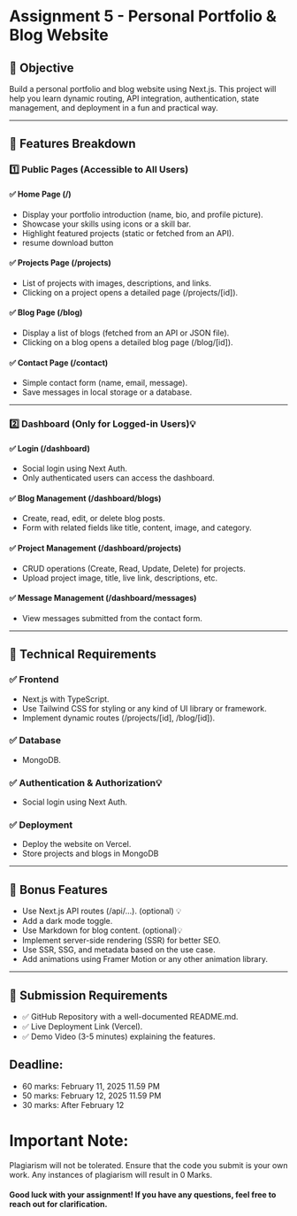 # Assignment 5 - Personal Portfolio & Blog Website 

## 🎯 Objective
Build a personal portfolio and blog website using Next.js. This project will help you learn dynamic routing, API integration, authentication, state management, and deployment in a fun and practical way.

---

## 🔹 Features Breakdown

### 1️⃣ Public Pages (Accessible to All Users)

#### ✅ Home Page (/)
- Display your portfolio introduction (name, bio, and profile picture).
- Showcase your skills using icons or a skill bar.
- Highlight featured projects (static or fetched from an API).
- resume download button

#### ✅ Projects Page (/projects)
- List of projects with images, descriptions, and links.
- Clicking on a project opens a detailed page (/projects/[id]).

#### ✅ Blog Page (/blog)
- Display a list of blogs (fetched from an API or JSON file).
- Clicking on a blog opens a detailed blog page (/blog/[id]).

#### ✅ Contact Page (/contact)
- Simple contact form (name, email, message).
- Save messages in local storage or a database.

---

### 2️⃣ Dashboard (Only for Logged-in Users)💡

#### ✅ Login (/dashboard)
- Social login using Next Auth.
- Only authenticated users can access the dashboard. 

#### ✅ Blog Management (/dashboard/blogs)
- Create, read, edit, or delete blog posts.
- Form with related fields like title, content, image, and category.

#### ✅ Project Management (/dashboard/projects)
- CRUD operations (Create, Read, Update, Delete) for projects.
- Upload project image, title, live link, descriptions, etc.

#### ✅ Message Management (/dashboard/messages)
- View messages submitted from the contact form.

---

## 🔹 Technical Requirements

### ✅ Frontend
- Next.js with TypeScript.
- Use Tailwind CSS for styling or any kind of UI library or framework.
- Implement dynamic routes (/projects/[id], /blog/[id]).

### ✅ Database
- MongoDB.

### ✅ Authentication & Authorization💡
- Social login using Next Auth.

### ✅ Deployment
- Deploy the website on Vercel.
- Store projects and blogs in MongoDB

---

## 🎁 Bonus Features
- Use Next.js API routes (/api/...). (optional) 💡
- Add a dark mode toggle.
- Use Markdown for blog content. (optional)💡
- Implement server-side rendering (SSR) for better SEO.
- Use SSR, SSG, and metadata based on the use case.
- Add animations using Framer Motion or any other animation library.

---

## 📜 Submission Requirements
- ✅ GitHub Repository with a well-documented README.md.
- ✅ Live Deployment Link (Vercel).
- ✅ Demo Video (3-5 minutes) explaining the features.


## Deadline:
- 60 marks: February 11, 2025 11.59 PM
- 50 marks: February 12, 2025 11.59 PM
- 30 marks: After February 12

# Important Note:
Plagiarism will not be tolerated. Ensure that the code you submit is your own work. Any instances of plagiarism will result in 0 Marks.
#### Good luck with your assignment! If you have any questions, feel free to reach out for clarification.
